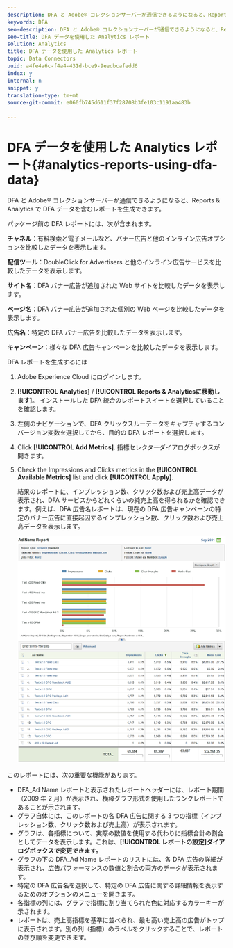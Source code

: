 ```yaml
---
description: DFA と Adobe® コレクションサーバーが通信できるようになると、Reports & Analytics で DFA データを含むレポートを生成できます。
keywords: DFA
seo-description: DFA と Adobe® コレクションサーバーが通信できるようになると、Reports & Analytics で DFA データを含むレポートを生成できます。
seo-title: DFA データを使用した Analytics レポート
solution: Analytics
title: DFA データを使用した Analytics レポート
topic: Data Connectors
uuid: a4fe4a6c-f4a4-431d-bce9-9eedbcafedd6
index: y
internal: n
snippet: y
translation-type: tm+mt
source-git-commit: e060fb745d611f37f28708b3fe103c1191aa483b

---
```



# DFA データを使用した Analytics レポート{#analytics-reports-using-dfa-data}

DFA と Adobe® コレクションサーバーが通信できるようになると、Reports &amp; Analytics で DFA データを含むレポートを生成できます。

パッケージ前の DFA レポートには、次が含まれます。

**チャネル**：有料検索と電子メールなど、バナー広告と他のインライン広告オプションを比較したデータを表示します。

**配信ツール**：DoubleClick for Advertisers と他のインライン広告サービスを比較したデータを表示します。

**サイト名**：DFA バナー広告が追加された Web サイトを比較したデータを表示します。

**ページ名**：DFA バナー広告が追加された個別の Web ページを比較したデータを表示します。

**広告名**：特定の DFA バナー広告を比較したデータを表示します。

**キャンペーン**：様々な DFA 広告キャンペーンを比較したデータを表示します。

DFA レポートを生成するには

1. Adobe Experience Cloud にログインします。
1. **[!UICONTROL Analytics]** / **[!UICONTROL Reports &amp; Analyticsに移動します]**。 インストールした DFA 統合のレポートスイートを選択していることを確認します。

1. 左側のナビゲーションで、DFA クリックスルーデータをキャプチャするコンバージョン変数を選択してから、目的の DFA レポートを選択します。
1. Click **[!UICONTROL Add Metrics]**. 指標セレクターダイアログボックスが開きます。
1. Check the Impressions and Clicks metrics in the **[!UICONTROL Available Metrics]** list and click **[!UICONTROL Apply]**.

   結果のレポートに、インプレッション数、クリック数および売上高データが表示され、DFA サービスからどれくらいの純売上高を得られるかを確認できます。例えば、DFA 広告名レポートは、現在の DFA 広告キャンペーンの特定のバナー広告に直接起因するインプレッション数、クリック数および売上高データを表示します。

   ![](assets/DFA_ad_name_report-sc15.png)

このレポートには、次の重要な機能があります。

* DFA_Ad Name レポートと表示されたレポートヘッダーには、レポート期間（2009 年 2 月）が表示され、横棒グラフ形式を使用したランクレポートであることが示されます。
* グラフ自体には、このレポートの各 DFA 広告に関する 3 つの指標（インプレッション数、クリック数および売上高）が表示されます。
* グラフは、各指標について、実際の数値を使用する代わりに指標合計の割合としてデータを表示します。これは、**[!UICONTROL レポートの設定]ダイアログボックスで変更できます。**
* グラフの下の DFA_Ad Name レポートのリストには、各 DFA 広告の詳細が表示され、広告パフォーマンスの数値と割合の両方のデータが表示されます。
* 特定の DFA 広告名を選択して、特定の DFA 広告に関する詳細情報を表示するためのオプションのメニューを開きます。
* 各指標の列には、グラフで指標に割り当てられた色に対応するカラーキーが示されます。
* レポートは、売上高指標を基準に並べられ、最も高い売上高の広告がトップに表示されます。別の列（指標）のラベルをクリックすることで、レポートの並び順を変更できます。

